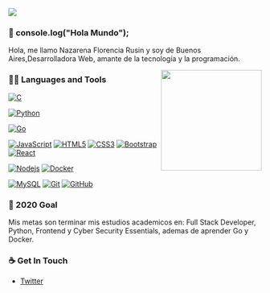 ![](https://github.com/hebertdev1/hebertdev1/blob/master/javascript.gif)

### 👋 console.log("Hola Mundo");
Hola, me llamo Nazarena Florencia Rusin y soy de Buenos Aires,Desarrolladora Web, amante de la tecnología y la programación.

<img align='right' src='https://user-images.githubusercontent.com/5713670/87202985-820dcb80-c2b6-11ea-9f56-7ec461c497c3.gif' width='200"'>

### 👨‍💻 Languages and Tools
[![C](https://img.shields.io/badge/-A8B9CC?style=flat&logo=c&logoColor=white&link=https://github.com/rusinnazarena)](https://github.com/rusinnazarena) 

[![Python](https://img.shields.io/badge/-Python-black?style=flat&logo=python&link=https://github.com/rusinnazarena)](https://github.com/rusinnazarena) 

[![Go](https://img.shields.io/badge/-Go-black?style=flat&logo=go&link=https://github.com/rusinnazarena)](https://github.com/rusinnazarena) 


[![JavaScript](https://img.shields.io/badge/-JavaScript-black?style=flat&logo=javascript&link=https://github.com/rusinnazarena)](https://github.com/rusinnazarena) 
[![HTML5](https://img.shields.io/badge/-HTML5-E34F26?style=flat&logo=html5&logoColor=white&link=https://github.com/rusinnazarena)](https://github.com/rusinnazarena) 
[![CSS3](https://img.shields.io/badge/-CSS3-1572B6?style=flat&logo=css3&link=https://github.com/rusinnazarena)](https://github.com/rusinnazarena) 
[![Bootstrap](https://img.shields.io/badge/-Bootstrap-563D7C?style=flat&logo=bootstrap&link=https://github.com/rusinnazarena)](https://github.com/rusinnazarena) 
[![React](https://img.shields.io/badge/-React-black?style=flat&logo=react&link=https://github.com/rusinnazarena)](https://github.com/rusinnazarena) 


[![Nodejs](https://img.shields.io/badge/-Nodejs-black?style=flat&logo=Node.js&link=https://github.com/rusinnazarena)](https://github.com/rusinnazarena) 
[![Docker](https://img.shields.io/badge/-Docker-black?style=flat&logo=docker&link=https://github.com/rusinnazarena)](https://github.com/rusinnazarena) 

[![MySQL](https://img.shields.io/badge/-MySQL-black?style=flat&logo=mysql&link=https://github.com/rusinnazarena)](https://github.com/rusinnazarena)
[![Git](https://img.shields.io/badge/-Git-black?style=flat&logo=git&link=https://github.com/rusinnazarena)](https://github.com/rusinnazarena) 
[![GitHub](https://img.shields.io/badge/-GitHub-181717?style=flat&logo=github&link=https://github.com/rusinnazarena)](https://github.com/rusinnazarena)


### 🔭 2020 Goal
Mis metas son terminar mis estudios academicos en: Full Stack Developer, Python, Frontend y Cyber Security Essentials, ademas de aprender Go y Docker.


### ☕ Get In Touch
- [Twitter](https://twitter.com/nazafr30)
